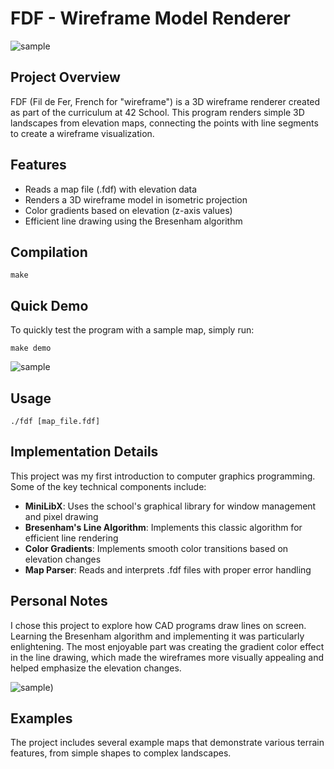 # FDF - Wireframe Model Renderer

![sample](https://github.com/isilva-t/42.Mile.2_mini.projects/blob/main/06_fdf/assets/01.png)

## Project Overview

FDF (Fil de Fer, French for "wireframe") is a 3D wireframe renderer created as part of the curriculum at 42 School. This program renders simple 3D landscapes from elevation maps, connecting the points with line segments to create a wireframe visualization.

## Features

- Reads a map file (.fdf) with elevation data
- Renders a 3D wireframe model in isometric projection
- Color gradients based on elevation (z-axis values)
- Efficient line drawing using the Bresenham algorithm

## Compilation

```
make
```

## Quick Demo

To quickly test the program with a sample map, simply run:

```
make demo
```
![sample](https://github.com/isilva-t/42.Mile.2_mini.projects/blob/main/06_fdf/assets/02.png)

## Usage

```
./fdf [map_file.fdf]
```

## Implementation Details

This project was my first introduction to computer graphics programming. Some of the key technical components include:

- **MiniLibX**: Uses the school's graphical library for window management and pixel drawing
- **Bresenham's Line Algorithm**: Implements this classic algorithm for efficient line rendering
- **Color Gradients**: Implements smooth color transitions based on elevation changes
- **Map Parser**: Reads and interprets .fdf files with proper error handling

## Personal Notes

I chose this project to explore how CAD programs draw lines on screen. Learning the Bresenham algorithm and implementing it was particularly enlightening. The most enjoyable part was creating the gradient color effect in the line drawing, which made the wireframes more visually appealing and helped emphasize the elevation changes.

![sample](https://github.com/isilva-t/42.Mile.2_mini.projects/blob/main/06_fdf/assets/03.png))

## Examples

The project includes several example maps that demonstrate various terrain features, from simple shapes to complex landscapes.

